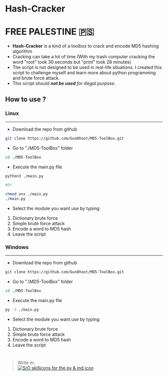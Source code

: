 # Hash-Cracker
# FREE PALESTINE 🇵🇸

- **Hash-Cracker** is a kind of a toolbox to crack and encode MD5 hashing algorithm
- Cracking can take a lot of time (With my trash computer cracking the word "root" took 30 seconds but "print" took 28 minutes)
- The script is not designed to be used in real-life situations. I created this script to challenge myself and learn more about python programming and brute force attack.
- This script should ***not be used*** *for illegal purpose*.

## How to use ?
### Linux
---
- Download the repo from github
```sh
git clone https://github.com/Gun8hoot/MD5-ToolBox.git
```
- Go to "./MD5-ToolBox" folder
```sh
cd ./MD5-ToolBox
```
- Execute the main.py file
```sh
python3 ./main.py

#Or

chmod u+x ./main.py
./main.py
```
- Select the module you want use by typing:
1. Dictionary brute force
2. Simple brute force attack
3. Encode a word to MD5 hash
4. Leave the script

### Windows
---
- Download the repo from github
```sh
git clone https://github.com/Gun8hoot/MD5-ToolBox.git
```
- Go to ".\MD5-ToolBox" folder
```sh
cd ./MD5-ToolBox
```
- Execute the main.py file
```sh
py -3 ./main.py
```
- Select the module you want use by typing:
1. Dictionary brute force
2. Simple brute force attack
3. Encode a word to MD5 hash
4. Leave the script  
# 
> Write in:   
[![S/O skillicons for the py & md icon](https://skillicons.dev/icons?i=python,markdown&theme=dark)](https://skillcons.dev/)
